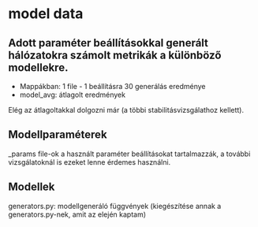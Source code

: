 # model data

## Adott paraméter beállításokkal generált hálózatokra számolt metrikák a különböző modellekre.
* Mappákban: 1 file - 1 beállításra 30 generálás eredménye
* model_avg: átlagolt eredmények

Elég az átlagoltakkal dolgozni már (a többi stabilitásvizsgálathoz kellett).

## Modellparaméterek
_params file-ok a használt paraméter beállításokat tartalmazzák, a további vizsgálatoknál is ezeket lenne érdemes használni.

## Modellek
generators.py: modellgeneráló függvények (kiegészítése annak a generators.py-nek, amit az elején kaptam)
